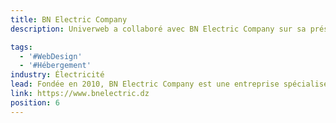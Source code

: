 ```yaml
---
title: BN Electric Company
description: Univerweb a collaboré avec BN Electric Company sur sa présence numérique. Nous avons créé le site web et nous assurons son hébergement.

tags:
  - '#WebDesign'
  - '#Hébergement'
industry: Électricité
lead: Fondée en 2010, BN Electric Company est une entreprise spécialisée dans la téléphonie mobile, l'industrie, les énergies renouvelables, le tertiaire et les services.
link: https://www.bnelectric.dz
position: 6
---
```

